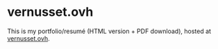 # vernusset.ovh

This is my portfolio/resumé (HTML version  + PDF download), hosted at [vernusset.ovh](https://vernusset.ovh/).
